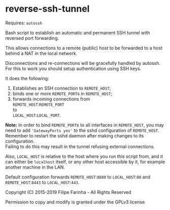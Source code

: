 # reverse-ssh-tunnel

Requires: `autossh`

Bash script to establish an automatic and permanent SSH tunnel with reversed port forwarding.

This allows connections to a remote (public) host to be forwarded to a host behind a NAT in the local network.

Disconnections and re-connections will be gracefully handled by autossh. For this to work you should setup authentication using SSH keys.

It does the following:

1. Establishes an SSH connection to `REMOTE_HOST`;
2. binds one or more `REMOTE_PORT`s in `REMOTE_HOST`;
3. forwards incoming connections from  
   `REMOTE_HOST`:`REMOTE_PORT`  
   to  
   `LOCAL_HOST`:`LOCAL_PORT`.


**Note:** In order to bind `REMOTE_PORT`s to all interfaces in `REMOTE_HOST`, you may need to add `'GatewayPorts yes'` to the sshd configuration of `REMOTE_HOST`. Remember to restart the sshd daemon after making changes to its configuration.  
Failing to do this may result in the tunnel refusing external connections.  

Also, `LOCAL_HOST` is relative to the host where you run this script from, and it can either be `localhost` itself, or any other host accessible by it, for example another machine in the LAN.

Default configuration forwards `REMOTE_HOST`:`8880` to `LOCAL_HOST`:`80` and `REMOTE_HOST`:`8443` to `LOCAL_HOST`:`443`.

Copyright (C) 2015-2019 Filipe Farinha - All Rights Reserved

Permission to copy and modify is granted under the GPLv3 license
